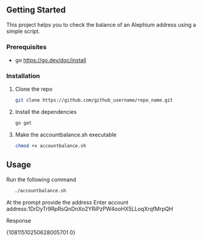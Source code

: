 ## Getting Started

This project helps you to check the balance of an Alephium address using a simple script.

### Prerequisites

* go https://go.dev/doc/install
  
### Installation

1. Clone the repo
   ```sh
   git clone https://github.com/github_username/repo_name.git
   ```
2. Install the dependencies
   ```sh
   go get
   ```
3. Make the accountbalance.sh executable
   ```sh
   chmod +x accountbalance.sh
   ```

## Usage

Run the following command
```sh
   ./accountbalance.sh
```

At the prompt provide the address
Enter account address:1DrDyTr9RpRsQnDnXo2YRiPzPW4ooHX5LLoqXrqfMrpQH

Response

{10811510250628005701 0}
